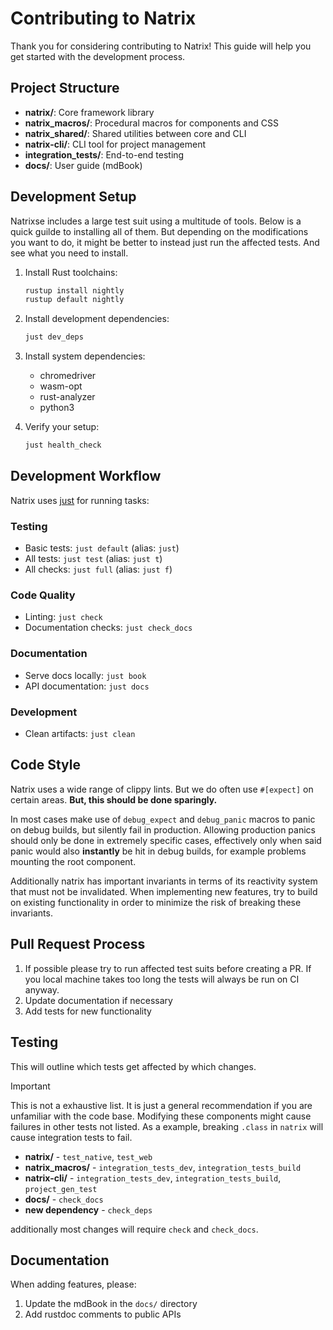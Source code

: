 # Contributing to Natrix

Thank you for considering contributing to Natrix! This guide will help you get started with the development process.

## Project Structure

- **natrix/**: Core framework library
- **natrix_macros/**: Procedural macros for components and CSS
- **natrix_shared/**: Shared utilities between core and CLI
- **natrix-cli/**: CLI tool for project management
- **integration_tests/**: End-to-end testing
- **docs/**: User guide (mdBook)

## Development Setup

Natrixse includes a large test suit using a multitude of tools. Below is a quick guilde to installing all of them.
But depending on the modifications you want to do, it might be better to instead just run the affected tests.
And see what you need to install.

1. Install Rust toolchains:
   ```sh
   rustup install nightly
   rustup default nightly
   ```

2. Install development dependencies:
   ```sh
   just dev_deps
   ```

3. Install system dependencies:
   - chromedriver
   - wasm-opt
   - rust-analyzer
   - python3

4. Verify your setup:
   ```sh
   just health_check
   ```

## Development Workflow

Natrix uses [just](https://github.com/casey/just) for running tasks:

### Testing

- Basic tests: `just default` (alias: `just`)
- All tests: `just test` (alias: `just t`)
- All checks: `just full` (alias: `just f`)

### Code Quality

- Linting: `just check`
- Documentation checks: `just check_docs`

### Documentation

- Serve docs locally: `just book`
- API documentation: `just docs`

### Development
- Clean artifacts: `just clean`

## Code Style
Natrix uses a wide range of clippy lints. But we do often use `#[expect]` on certain areas.
**But, this should be done sparingly.**

In most cases make use of `debug_expect` and `debug_panic` macros to panic on debug builds, but silently fail in production. Allowing production panics should only be done in extremely specific cases, effectively only when said panic would also **instantly** be hit in debug builds, for example problems mounting the root component.

Additionally natrix has important invariants in terms of its reactivity system that must not be invalidated.
When implementing new features, try to build on existing functionality in order to minimize the risk of breaking these invariants.

## Pull Request Process
1. If possible please try to run affected test suits before creating a PR. If you local machine takes too long the tests will always be run on CI anyway.
2. Update documentation if necessary
3. Add tests for new functionality

## Testing
This will outline which tests get affected by which changes.

> [!IMPORTANT]
> This is not a exhaustive list. It is just a general recommendation if you are unfamiliar with the code base.
> Modifying these components might cause failures in other tests not listed.
> As a example, breaking `.class` in `natrix` will cause integration tests to fail.

- **natrix/** - `test_native`, `test_web`
- **natrix_macros/** - `integration_tests_dev`, `integration_tests_build`
- **natrix-cli/** - `integration_tests_dev`, `integration_tests_build`, `project_gen_test`
- **docs/** - `check_docs`
- **new dependency** - `check_deps`

additionally most changes will require `check` and `check_docs`.

## Documentation

When adding features, please:
1. Update the mdBook in the `docs/` directory
2. Add rustdoc comments to public APIs

